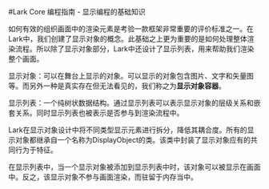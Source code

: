 #Lark Core 编程指南 - 显示编程的基础知识


如何有效的组织画面中的渲染元素是考验一款框架非常重要的评价标准之一。在Lark中，我们创建了显示对象的概念。此基础之上更为重要的是如何处理整体渲染流程。所以除了显示对象部分，Lark中还设计了显示列表，用来帮助我们渲染整个画面。

显示对象：可以在舞台上显示的对象。可以显示的对象包含图片、文字和矢量图等。而另外一种是真实存在但无法看见的，我们称之为**显示对象容器**。

显示列表：一个纯树状数据结构。通过显示列表可以表示显示对象的层级关系和嵌套关系。同时显示列表也被表示是否参与到渲染流程中。

Lark在显示对象设计中将不同类型显示元素进行拆分，降低其耦合度。所有的显示对象都继承自一个名称为DisplayObject的类。该类中封装了显示对象应有的共同行为于特征。

在显示列表中，当一个显示对象被添加到显示列表中时，该对象可以被显示在画面中。反之，该显示对象不参与画面渲染，而驻留于内存当中。
